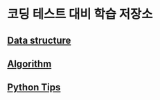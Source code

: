 # 코딩 테스트 대비 학습 저장소

## [Data structure](/Data%20structure)

## [Algorithm](/Algorithm)

## [Python Tips](/Python%20Tips)

